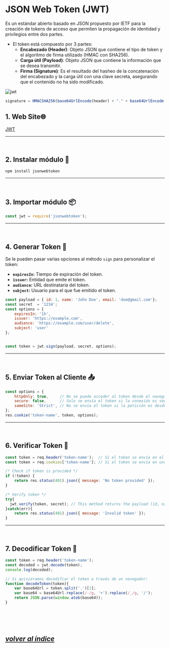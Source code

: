 # JSON Web Token (JWT)
Es un estándar abierto basado en JSON propuesto por IETF para la creación de tokens de acceso que permiten la propagación de identidad y privilegios entre dos partes.
- El token está compuesto por 3 partes:
  - **Encabezado (Header)**: Objeto JSON que contiene el tipo de token y el algoritmo de firma utilizado (HMAC con SHA256).
  - **Carga útil (Payload)**: Objeto JSON que contiene la información que se desea transmitir.
  - **Firma (Signature)**: Es el resultado del hasheo de la concatenación del encabezado y la carga útil con una clave secreta, asegurando que el contenido no ha sido modificado.

![jwt](../../_img/jwt.jpg)
```javascript
signature = HMACSHA256(base64UrlEncode(header) + "." + base64UrlEncode(payload), secret)
```

## 1. Web Site🌐
[JWT](https://jwt.io/)

---
<br>

## 2. Instalar módulo 🔧
`npm install jsonwebtoken`

---
<br>

## 3. Importar módulo 📦
```javascript
const jwt = require('jsonwebtoken');
```
---
<br>

## 4. Generar Token 📝
Se le pueden pasar varias opciones al método `sign` para personalizar el token:
- **`expiresIn`:** Tiempo de expiración del token.
- **`issuer`:** Entidad que emite el token.
- **`audience`:** URL destinataria del token.
- **`subject`:** Usuario para el que fue emitido el token.

```javascript
const payload = { id: 1, name: 'John Doe', email: 'doe@gmail.com'};
const secret  = '1234';
const options = {
    expiresIn: '1h',
    issuer: 'https://example.com',
    audience: 'https://example.com/user/delete',
    subject: 'user'
};


const token = jwt.sign(payload, secret, options);
```
---
<br>

## 5. Enviar Token al Cliente 📤
```javascript
const options = {
    httpOnly: true,     // No se puede acceder al token desde el navegador
    secure: false,      // Solo se envía el token si la conexión es segura (https)
    sameSite: 'Strict', // No se envía el token si la petición es desde otro sitio
};
res.cookie('token-name', token, options);
```
---
<br>

## 6. Verificar Token 📏
```javascript
const token = req.header('token-name');  // Si el token se envía en el header
const token = req.cookies['token-name']; // Si el token se envía en una cookie

/* Check if token is provided */
if (!token) {
    return res.status(401).json({ message: 'No token provided' });
}

/* Verify token */
try{
  jwt.verify(token, secret); // This method returns the payload (id, name, email) if the token is valid.
}catch(err){
    return res.status(401).json({ message: 'Invalid token' });
}
```
---
<br>

## 7. Decodificar Token 📖
```javascript
const token = req.header('token-name');
const decoded = jwt.decode(token);
console.log(decoded);

// Si quisieramos decodifcar el token a través de un navegador:
function decodeToken(token){
    var base64Url = token.split('.')[1];
    var base64 = base64Url.replace(/-/g, '+').replace(/_/g, '/');
    return JSON.parse(window.atob(base64));
}
```
<br><br><br>

## *[volver al índice](../../../../README.md)*